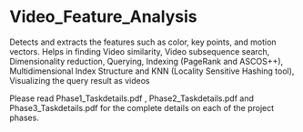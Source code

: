 # Video_Feature_Analysis
Detects and extracts the features such as color, key points, and motion vectors. Helps in finding Video similarity, Video subsequence search, Dimensionality reduction, Querying, Indexing (PageRank and ASCOS++), Multidimensional Index Structure and KNN (Locality Sensitive Hashing tool), Visualizing the query result as videos

Please read Phase1_Taskdetails.pdf , Phase2_Taskdetails.pdf and Phase3_Taskdetails.pdf for the complete details on each of the project phases.
